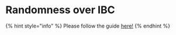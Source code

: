 # Randomness over IBC

{% hint style="info" %}
Please follow the guide [here!](../../secret-contract-cross-chain-privacy/ibc/cross-chain-ibc-randomness.md)
{% endhint %}
